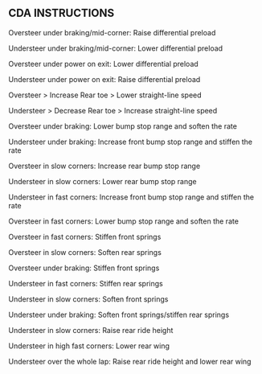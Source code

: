 ## CDA INSTRUCTIONS

Oversteer under braking/mid-corner: Raise differential preload  

Understeer under braking/mid-corner: Lower differential preload  

Oversteer under power on exit: Lower differential preload   

Understeer under power on exit: Raise differential preload   
  
Oversteer > Increase Rear toe > Lower straight-line speed

Understeer > Decrease Rear toe > Increase straight-line speed


Oversteer under braking: Lower bump stop range and soften the rate

Understeer under braking: Increase front bump stop range and stiffen the rate

Oversteer in slow corners: Increase rear bump stop range 

Understeer in slow corners: Lower rear bump stop range

Understeer in fast corners: Increase front bump stop range and stiffen the rate 

Oversteer in fast corners: Lower bump stop range and soften the rate 


Oversteer in fast corners: Stiffen front springs 

Oversteer in slow corners: Soften rear springs 

Oversteer under braking: Stiffen front springs

Understeer in fast corners: Stiffen rear springs 

Understeer in slow corners: Soften front springs 

Understeer under braking: Soften front springs/stiffen rear springs


Understeer in slow corners: Raise rear ride height

Understeer in high fast corners: Lower rear wing 

Understeer over the whole lap: Raise rear ride height and lower rear wing 
